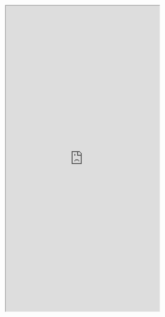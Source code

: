 <iframe src="https://nbviewer.org/github/pro4castinator/Fake-News-Detection-Classifier/blob/f7b18934f595cb53dfe97337ee03100bcf2828bb/Fake_News_Detection.ipynb" width="100%" height="1000px"></iframe>
